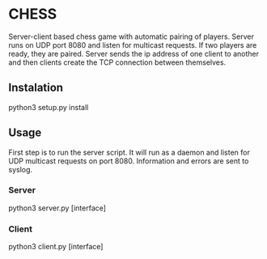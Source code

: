 # CHESS

Server-client based chess game with automatic pairing of 
players. Server runs on UDP port 8080 and listen for 
multicast requests. If two players are ready, they are paired.
Server sends the ip address of one client to another and then 
clients create the TCP connection between themselves.


## Instalation
python3 setup.py install

## Usage
First step is to run the server script. 
It will run as a daemon and listen for UDP multicast 
requests on port 8080. Information and errors are sent to 
syslog.

### Server
python3 server.py [interface]

### Client
python3 client.py [interface]
